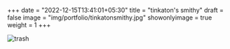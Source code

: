 +++
date = "2022-12-15T13:41:01+05:30"
title = "tinkaton's smithy"
draft = false
image = "img/portfolio/tinkatonsmithy.jpg"
showonlyimage = true
weight = 1
+++

![trash](/img/portfolio/tinkatonsmithy.jpg)
